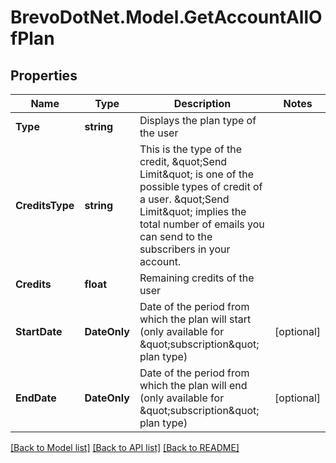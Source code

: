 # BrevoDotNet.Model.GetAccountAllOfPlan

## Properties

Name | Type | Description | Notes
------------ | ------------- | ------------- | -------------
**Type** | **string** | Displays the plan type of the user | 
**CreditsType** | **string** | This is the type of the credit, \&quot;Send Limit\&quot; is one of the possible types of credit of a user. \&quot;Send Limit\&quot; implies the total number of emails you can send to the subscribers in your account. | 
**Credits** | **float** | Remaining credits of the user | 
**StartDate** | **DateOnly** | Date of the period from which the plan will start (only available for \&quot;subscription\&quot; plan type) | [optional] 
**EndDate** | **DateOnly** | Date of the period from which the plan will end (only available for \&quot;subscription\&quot; plan type) | [optional] 

[[Back to Model list]](../../README.md#documentation-for-models) [[Back to API list]](../../README.md#documentation-for-api-endpoints) [[Back to README]](../../README.md)

